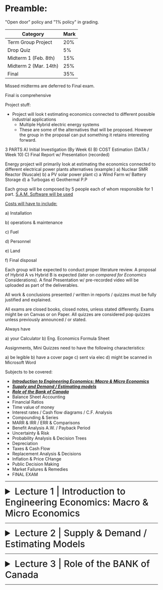 # Preamble:

"Open door" policy and "1% policy" in grading.

| Category                     | Mark   |
|------------------------------|--------|
| Term Group Project           | 20%    |
| Drop Quiz                    | 5%     |
| Midterm 1 (Feb. 8th)         | 15%    |
| Midterm 2 (Mar. 14th)        | 25%    |
| Final                        | 35%    |

Missed midterms are deferred to Final exam.

Final is comprehensive

Project stuff:

- Project will look t estimating economics connected to different possible industrial applications
  - Multiple Hybrid electric energy systems
  - These are some of the alternatives that will be proposed. However the group in the proposal can put something it retains interesting forward.
 
3 PARTS
A) Initial Investigation (By Week 6)
B) COST Estimation (DATA / Week 10)
C) Final Report w/ Presentation (recorded)

Energy project will primarily look at estimating the economics connected to different electrical power plants alternatives (example:)
a) Nuclear SMR Reactor (Nuscale)
b) a PV solar power plant
c) a Wind Farm w/ Battery Storage
d) a Turbogas
e) Geothermal P.P

Each group will be composed by 5 people each of whom responsible for 1 part. [S.A.M. Software will be used](https://sam.nrel.gov/)

<ins>Costs will have to include:</ins>

a) Installation

b) operations & maintenance

c) Fuel

d) Personnel

e) Land

f) Final disposal

Each group will be expected to conduct proper literature review. A proposal of Hybrid A vs Hybrid B is expected (later on *compared for Economics* Considerations). A final Presentation w/ pre-recorded video will be uploaded as part of the deliverables.

All work & conclusions presented / written in reports / quizzes must be fully justified and explained.

All exams are closed books, closed notes, unless stated differently. Exams might be on Canvas or on Paper. All quizzes are considered pop quizzes unless previously announced / or stated.

Always have

a) your Calculator
b) Eng. Economics Formula Sheet

Assignments, Mini Quizzes need to have the following characteristics:

a) be legible
b) have a cover page
c) sent via elec
d) might be scanned in Microsoft Word

Subjects to be covered:

- ***<ins>Introduction to Engineering Economics: Macro & Micro Economics</ins>***
- ***<ins>Supply and Demand / Estimating models</ins>***
- ***<ins>Role of the Bank of Canada</ins>***
- Balance Sheet Accounting
- Financial Ratios
- Time value of money
- Interest rates / Cash flow diagrams / C.F. Analysis
- Compounding & Series
- MARR & IRR / ERR & Comparisons
- Benefit Analysis A.W. / Payback Period
- Uncertainty & Risk
- Probability Analysis & Decision Trees
- Depreciation
- Taxes & Cash Flow
- Replacement Analysis & Decisions
- Inflation & Price CHange
- Public Decision Making
- Market Failures & Remedies
- FINAL EXAM

---

<details>
  <summary style="font-size: 30px; font-weight: 500; cursor: pointer;">Lecture 1 | Introduction to Engineering Economics: Macro & Micro Economics</summary>

# Intro to Engineering Economics

What is Engineering Economics?

- Base for Engineering Economy Decisions
- Time Value of Money / Cash Flows / Financial Accounting / Replacement Decisions
- Taxes / Capital Costs
- Public Sector Decision Making

Selected levelized costs of electricity and levelized avoided costs of electricity... double bar graph of some kind, measures costs divided by production (todo: include images)

Engineering economy is a collection of techniques simplifying comparisons of alternatives on an economic basis. it is NOT a method or process for determining what the alternatives are, engineering economics only begins *after the alternatives have been identified*.

Engineering economic analysis is able to answer financial questions of varying caliber.
While economics is the sole criterion for selecting best alternatives, real-world decisions usually include other factors in the decision-making process.

# Frequent Engineering Economics (E.E.) Questions

- Why do the project at all? Is there a need for the project? (necessity)
- Why do it now? Can it be delayed? Can we afford it now? (urgency/affordability)
- Why do it this way? Is this the best alternative? Is there a better solution? (optimality/methodology)
- Will the project pay back? Will we run a loss or make a profit? (profitability)


### How do we determine which project is worth spending X amount of money?
In building a nuclear-powered, gas-fired, or coal-fired power plant compared to a wind farm;

Factors include safety, air pollution, public acceptance, water demand, waste disposal, global warming, etc. are considered in identifying the best alternative.

Many techniques exist (VIKOR, AHP, TOPSIS) that evaluate different aspects and use optimization techniques.

### Home Applications


### Mobile Users

| Wireless  | Mobile | Typical applications|
|-|-|-|
|  No | No  | Desktop computers in offices|
|  No | Yes | A notebook computer used in a hotel room|
| Yes | No  | Networks in unwired buildings|
| Yes | Yes | Store inventory with a handheld computer|

### Social Issues


# Network Hardware:

</details>

---

<details>
  <summary style="font-size: 30px; font-weight: 500; cursor: pointer;">Lecture 2 | Supply & Demand / Estimating Models</summary>


</details>

---

<details>
  <summary style="font-size: 30px; font-weight: 500; cursor: pointer;">Lecture 3 | Role of the BANK of Canada</summary>


</details>

---
